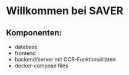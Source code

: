 # Willkommen bei SAVER

## Komponenten:
- database
- frontend
- backend/server mit OCR-Funktionalitäten
- docker-compose files
